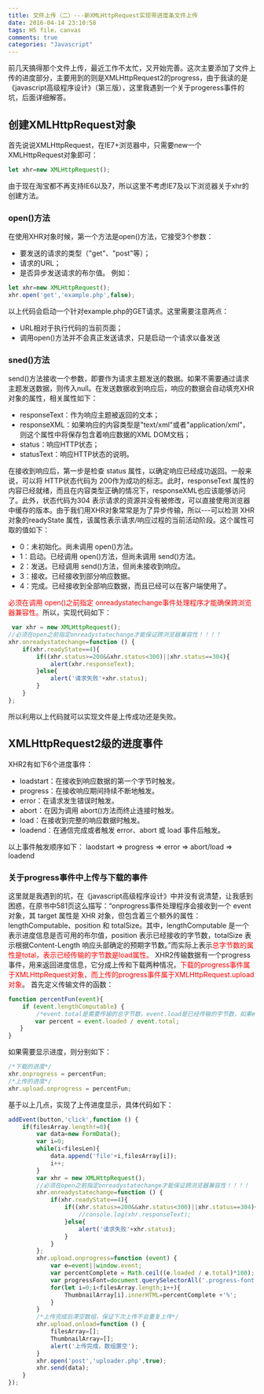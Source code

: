 ```yaml
---
title: 文件上传（二）---新XMLHttpRequest实现带进度条文件上传
date: 2016-04-14 23:10:58
tags: H5 file，canvas
comments: true
categories: "Javascript"
---
```

前几天搞得那个文件上传，最近工作不太忙，又开始完善。这次主要添加了文件上传的进度部分，主要用到的则是XMLHttpRequest2的progress，由于我读的是《javascript高级程序设计》（第三版），这里我遇到一个关于progeress事件的坑，后面详细解答。
## 创建XMLHttpRequest对象
首先说说XMLHttpRequest，在IE7+浏览器中，只需要new一个XMLHttpRequest对象即可：
```javascript
let xhr=new XMLHttpRequest();
```
由于现在淘宝都不再支持IE6以及7，所以这里不考虑IE7及以下浏览器关于xhr的创建方法。
<!--more-->
### open()方法
在使用XHR对象时候，第一个方法是open()方法，它接受3个参数：
* 要发送的请求的类型（"get"、"post"等）；
* 请求的URL；
* 是否异步发送请求的布尔值。
例如：
```javascript
let xhr=new XMLHttpRequest();
xhr.open('get','example.php',false);
```
以上代码会启动一个针对example.php的GET请求。这里需要注意两点：
* URL相对于执行代码的当前页面；
* 调用open()方法并不会真正发送请求，只是启动一个请求以备发送

### sned()方法
send()方法接收一个参数，即要作为请求主题发送的数据。如果不需要通过请求主题发送数据，则传入null。在发送数据收到响应后，响应的数据会自动填充XHR对象的属性，相关属性如下：
* responseText：作为响应主题被返回的文本；
* responseXML：如果响应的内容类型是"text/xml"或者"application/xml"，则这个属性中将保存包含着响应数据的XML DOM文档；
* status：响应HTTP状态；
* statusText：响应HTTP状态的说明。

在接收到响应后，第一步是检查 status 属性，以确定响应已经成功返回。一般来说，可以将 HTTP状态代码为 200作为成功的标志。此时，responseText 属性的内容已经就绪，而且在内容类型正确的情况下，responseXML也应该能够访问了。此外，状态代码为304 表示请求的资源并没有被修改，可以直接使用浏览器中缓存的版本。由于我们用XHR对象常常是为了异步传输，所以---可以检测 XHR 对象的readyState 属性，该属性表示请求/响应过程的当前活动阶段。这个属性可取的值如下：
* 0：未初始化。尚未调用 open()方法。 
* 1：启动。已经调用 open()方法，但尚未调用 send()方法。 
* 2：发送。已经调用 send()方法，但尚未接收到响应。 
* 3：接收。已经接收到部分响应数据。 
* 4：完成。已经接收到全部响应数据，而且已经可以在客户端使用了。
 
<font color=red>必须在调用 open()之前指定 onreadystatechange事件处理程序才能确保跨浏览器兼容性。</font>所以，实现代码如下：
```javascript
 var xhr = new XMLHttpRequest();
//必须在open之前指定onreadystatechange才能保证跨浏览器兼容性！！！！
xhr.onreadystatechange=function () {
    if(xhr.readyState==4){
        if((xhr.status>=200&&xhr.status<300)||xhr.status==304){
            alert(xhr.responseText);
        }else{
            alert('请求失败'+xhr.status);
        }                    
    }
};
```
所以利用以上代码就可以实现文件是上传成功还是失败。
## XMLHttpRequest2级的进度事件
XHR2有如下6个进度事件：
* loadstart：在接收到响应数据的第一个字节时触发。 
* progress：在接收响应期间持续不断地触发。 
* error：在请求发生错误时触发。 
* abort：在因为调用 abort()方法而终止连接时触发。 
* load：在接收到完整的响应数据时触发。 
* loadend：在通信完成或者触发 error、abort 或 load 事件后触发。

以上事件触发顺序如下：
laodstart => progress => error => abort/load => loadend
### 关于progress事件中上传与下载的事件
这里就是我遇到的坑，在《javascript高级程序设计》中并没有说清楚，让我感到困惑，在原书中581页这么描写：“onprogress事件处理程序会接收到一个 event 对象，其 target 属性是 XHR 对象，但包含着三个额外的属性：lengthComputable、position 和 totalSize。其中，lengthComputable 是一个表示进度信息是否可用的布尔值，position 表示已经接收的字节数，totalSize 表示根据Content-Length 响应头部确定的预期字节数。”而实际上表示<font color=red>总字节数的属性是total，表示已经传输的字节数是load属性。</font>
XHR2传输数据有一个progress事件，用来返回进度信息，它分成上传和下载两种情况，<font color=red>下载的progress事件属于XMLHttpRequest对象，而上传的progress事件属于XMLHttpRequest.upload对象</font>。
首先定义传输文件的函数：
```javascript
function percentFun(event){
    if (event.lengthComputable) {
        /*event.total是需要传输的总字节数，event.load是已经传输的字节数，如果event.lengthComputable!=true,则event.total=0*/       
　　　　 var percent = event.loaded / event.total;
　　}
}
```
如果需要显示进度，则分别如下：
```javascript
/*下载的进度*/
xhr.onprogress = percentFun;
/*上传的进度*/
xhr.upload.onprogress = percentFun;
```
基于以上几点，实现了上传进度显示，具体代码如下：
```javascript
addEvent(button,'click',function () {
    if(filesArray.length!=0){
        var data=new FormData();
        var i=0;
        while(i<filesLen){
            data.append('file'+i,filesArray[i]);
            i++;
        }
        var xhr = new XMLHttpRequest();
        //必须在open之前指定onreadystatechange才能保证跨浏览器兼容性！！！！
        xhr.onreadystatechange=function () {
            if(xhr.readyState==4){
                if((xhr.status>=200&&xhr.status<300)||xhr.status==304){
                    //console.log(xhr.responseText);
                }else{
                    alert('请求失败'+xhr.status);
                }                    
            }
        };
        xhr.upload.onprogress=function (event) {
            var e=event||window.event;
            var percentComplete = Math.ceil((e.loaded / e.total)*100);
            var progressFont=document.querySelectorAll('.progress-font');
            for(let i=0;i<filesArray.length;i++){
                ThumbnailArray[i].innerHTML=percentComplete +'%';
            }
        }
        /*上传完成后滞空数组，保证下次上传不会重复上传*/
        xhr.upload.onload=function () {
            filesArray=[];
            ThumbnailArray=[];
            alert('上传完成，数组置空');                
        }
        xhr.open('post','uploader.php',true); 
        xhr.send(data);
    }        
});
```
